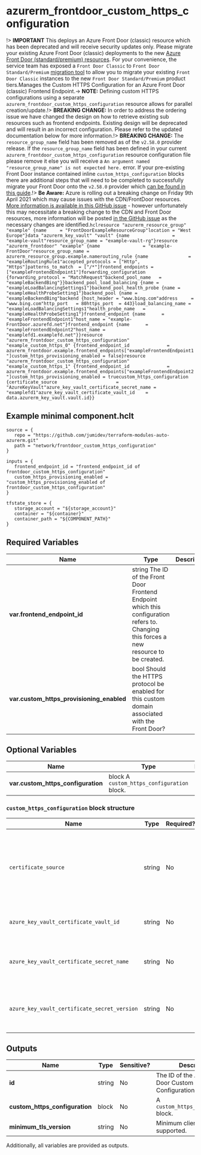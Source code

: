 # azurerm_frontdoor_custom_https_configuration

!> **IMPORTANT** This deploys an Azure Front Door (classic) resource which has been deprecated and will receive security updates only. Please migrate your existing Azure Front Door (classic) deployments to the new [Azure Front Door (standard/premium) resources](https://registry.terraform.io/providers/hashicorp/azurerm/latest/docs/resources/cdn_frontdoor_custom_domain). For your convenience, the service team has exposed a `Front Door Classic` to `Front Door Standard/Premium` [migration tool](https://learn.microsoft.com/azure/frontdoor/tier-migration) to allow you to migrate your existing `Front Door Classic` instances to the new `Front Door Standard/Premium` product tiers.Manages the Custom HTTPS Configuration for an Azure Front Door (classic) Frontend Endpoint.-> **NOTE:** Defining custom HTTPS configurations using a separate `azurerm_frontdoor_custom_https_configuration` resource allows for parallel creation/update.!> **BREAKING CHANGE:** In order to address the ordering issue we have changed the design on how to retrieve existing sub resources such as frontend endpoints. Existing design will be deprecated and will result in an incorrect configuration. Please refer to the updated documentation below for more information.!> **BREAKING CHANGE:** The `resource_group_name` field has been removed as of the `v2.58.0` provider release. If the `resource_group_name` field has been defined in your current `azurerm_frontdoor_custom_https_configuration` resource configuration file please remove it else you will receive a `An argument named "resource_group_name" is not expected here.` error. If your pre-existing Front Door instance contained inline `custom_https_configuration` blocks there are additional steps that will need to be completed to successfully migrate your Front Door onto the `v2.58.0` provider which [can be found in this guide](../guides/2.58.0-frontdoor-upgrade-guide.html).!> **Be Aware:** Azure is rolling out a breaking change on Friday 9th April 2021 which may cause issues with the CDN/FrontDoor resources. [More information is available in this GitHub issue](https://github.com/hashicorp/terraform-provider-azurerm/issues/11231) - however unfortunately this may necessitate a breaking change to the CDN and Front Door resources, more information will be posted [in the GitHub issue](https://github.com/hashicorp/terraform-provider-azurerm/issues/11231) as the necessary changes are identified.```hclresource "azurerm_resource_group" "example" {name     = "FrontDoorExampleResourceGroup"location = "West Europe"}data "azurerm_key_vault" "vault" {name                = "example-vault"resource_group_name = "example-vault-rg"}resource "azurerm_frontdoor" "example" {name                = "example-FrontDoor"resource_group_name = azurerm_resource_group.example.namerouting_rule {name               = "exampleRoutingRule1"accepted_protocols = ["Http", "Https"]patterns_to_match  = ["/*"]frontend_endpoints = ["exampleFrontendEndpoint1"]forwarding_configuration {forwarding_protocol = "MatchRequest"backend_pool_name   = "exampleBackendBing"}}backend_pool_load_balancing {name = "exampleLoadBalancingSettings1"}backend_pool_health_probe {name = "exampleHealthProbeSetting1"}backend_pool {name = "exampleBackendBing"backend {host_header = "www.bing.com"address     = "www.bing.com"http_port   = 80https_port  = 443}load_balancing_name = "exampleLoadBalancingSettings1"health_probe_name   = "exampleHealthProbeSetting1"}frontend_endpoint {name      = "exampleFrontendEndpoint1"host_name = "example-FrontDoor.azurefd.net"}frontend_endpoint {name      = "exampleFrontendEndpoint2"host_name = "examplefd1.examplefd.net"}}resource "azurerm_frontdoor_custom_https_configuration" "example_custom_https_0" {frontend_endpoint_id              = azurerm_frontdoor.example.frontend_endpoints["exampleFrontendEndpoint1"]custom_https_provisioning_enabled = false}resource "azurerm_frontdoor_custom_https_configuration" "example_custom_https_1" {frontend_endpoint_id              = azurerm_frontdoor.example.frontend_endpoints["exampleFrontendEndpoint2"]custom_https_provisioning_enabled = truecustom_https_configuration {certificate_source                      = "AzureKeyVault"azure_key_vault_certificate_secret_name = "examplefd1"azure_key_vault_certificate_vault_id    = data.azurerm_key_vault.vault.id}}```

## Example minimal component.hclt

```hcl
source = {
   repo = "https://github.com/jumidev/terraform-modules-auto-azurerm.git" 
   path = "network/frontdoor_custom_https_configuration" 
}

inputs = {
   frontend_endpoint_id = "frontend_endpoint_id of frontdoor_custom_https_configuration" 
   custom_https_provisioning_enabled = "custom_https_provisioning_enabled of frontdoor_custom_https_configuration" 
}

tfstate_store = {
   storage_account = "${storage_account}" 
   container = "${container}" 
   container_path = "${COMPONENT_PATH}" 
}

```

## Required Variables

| Name | Type |  Description |
| ---- | --------- |  ----------- |
| **var.frontend_endpoint_id** | string  The ID of the Front Door Frontend Endpoint which this configuration refers to. Changing this forces a new resource to be created. | 
| **var.custom_https_provisioning_enabled** | bool  Should the HTTPS protocol be enabled for this custom domain associated with the Front Door? | 

## Optional Variables

| Name | Type |  Description |
| ---- | --------- |  ----------- |
| **var.custom_https_configuration** | block  A `custom_https_configuration` block. | 

### `custom_https_configuration` block structure

| Name | Type | Required? | Default | Description |
| ---- | ---- | --------- | ------- | ----------- |
| `certificate_source` | string | No | FrontDoor | Certificate source to encrypted 'HTTPS' traffic with. Allowed values are 'FrontDoor' or 'AzureKeyVault'. Defaults to 'FrontDoor'. |
| `azure_key_vault_certificate_vault_id` | string | No | - | The ID of the Key Vault containing the SSL certificate. |
| `azure_key_vault_certificate_secret_name` | string | No | - | The name of the Key Vault secret representing the full certificate PFX. |
| `azure_key_vault_certificate_secret_version` | string | No | - | The version of the Key Vault secret representing the full certificate PFX. |



## Outputs

| Name | Type | Sensitive? | Description |
| ---- | ---- | --------- | --------- |
| **id** | string | No  | The ID of the Azure Front Door Custom HTTPS Configuration. | 
| **custom_https_configuration** | block | No  | A `custom_https_configuration` block. | 
| **minimum_tls_version** | string | No  | Minimum client TLS version supported. | 

Additionally, all variables are provided as outputs.
